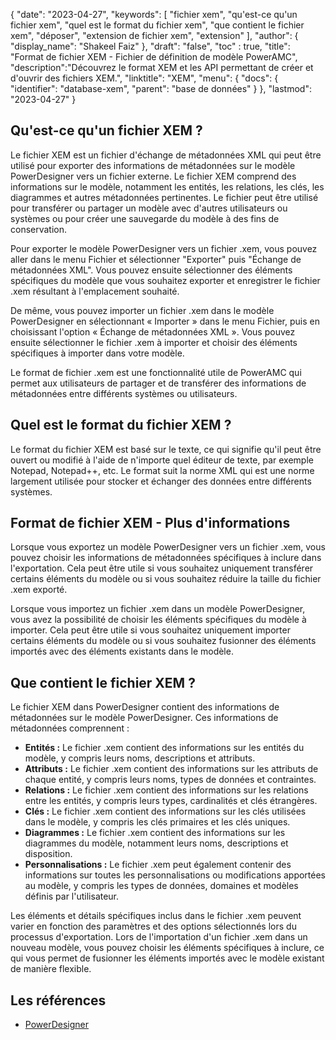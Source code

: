 {
"date": "2023-04-27",
  "keywords": [
"fichier xem",
"qu'est-ce qu'un fichier xem",
"quel est le format du fichier xem",
"que contient le fichier xem",
"déposer",
"extension de fichier xem",
"extension"
],
  "author": {
"display_name": "Shakeel Faiz"
},
"draft": "false",
"toc" : true,
"title": "Format de fichier XEM - Fichier de définition de modèle PowerAMC",
  "description":"Découvrez le format XEM et les API permettant de créer et d'ouvrir des fichiers XEM.",
"linktitle": "XEM",
  "menu": {
    "docs": {
      "identifier": "database-xem",
"parent": "base de données"
}
},
"lastmod": "2023-04-27"
}

## Qu'est-ce qu'un fichier XEM ?

Le fichier XEM est un fichier d'échange de métadonnées XML qui peut être utilisé pour exporter des informations de métadonnées sur le modèle PowerDesigner vers un fichier externe. Le fichier XEM comprend des informations sur le modèle, notamment les entités, les relations, les clés, les diagrammes et autres métadonnées pertinentes. Le fichier peut être utilisé pour transférer ou partager un modèle avec d'autres utilisateurs ou systèmes ou pour créer une sauvegarde du modèle à des fins de conservation.

Pour exporter le modèle PowerDesigner vers un fichier .xem, vous pouvez aller dans le menu Fichier et sélectionner "Exporter" puis "Échange de métadonnées XML". Vous pouvez ensuite sélectionner des éléments spécifiques du modèle que vous souhaitez exporter et enregistrer le fichier .xem résultant à l'emplacement souhaité.

De même, vous pouvez importer un fichier .xem dans le modèle PowerDesigner en sélectionnant « Importer » dans le menu Fichier, puis en choisissant l'option « Échange de métadonnées XML ». Vous pouvez ensuite sélectionner le fichier .xem à importer et choisir des éléments spécifiques à importer dans votre modèle.

Le format de fichier .xem est une fonctionnalité utile de PowerAMC qui permet aux utilisateurs de partager et de transférer des informations de métadonnées entre différents systèmes ou utilisateurs.

## Quel est le format du fichier XEM ?

Le format du fichier XEM est basé sur le texte, ce qui signifie qu'il peut être ouvert ou modifié à l'aide de n'importe quel éditeur de texte, par exemple Notepad, Notepad++, etc. Le format suit la norme XML qui est une norme largement utilisée pour stocker et échanger des données entre différents systèmes.

## Format de fichier XEM - Plus d'informations

Lorsque vous exportez un modèle PowerDesigner vers un fichier .xem, vous pouvez choisir les informations de métadonnées spécifiques à inclure dans l'exportation. Cela peut être utile si vous souhaitez uniquement transférer certains éléments du modèle ou si vous souhaitez réduire la taille du fichier .xem exporté.

Lorsque vous importez un fichier .xem dans un modèle PowerDesigner, vous avez la possibilité de choisir les éléments spécifiques du modèle à importer. Cela peut être utile si vous souhaitez uniquement importer certains éléments du modèle ou si vous souhaitez fusionner des éléments importés avec des éléments existants dans le modèle.

## Que contient le fichier XEM ?

Le fichier XEM dans PowerDesigner contient des informations de métadonnées sur le modèle PowerDesigner. Ces informations de métadonnées comprennent :

- **Entités :** Le fichier .xem contient des informations sur les entités du modèle, y compris leurs noms, descriptions et attributs.
- **Attributs :** Le fichier .xem contient des informations sur les attributs de chaque entité, y compris leurs noms, types de données et contraintes.
- **Relations :** Le fichier .xem contient des informations sur les relations entre les entités, y compris leurs types, cardinalités et clés étrangères.
- **Clés :** Le fichier .xem contient des informations sur les clés utilisées dans le modèle, y compris les clés primaires et les clés uniques.
- **Diagrammes :** Le fichier .xem contient des informations sur les diagrammes du modèle, notamment leurs noms, descriptions et disposition.
- **Personnalisations :** Le fichier .xem peut également contenir des informations sur toutes les personnalisations ou modifications apportées au modèle, y compris les types de données, domaines et modèles définis par l'utilisateur.

Les éléments et détails spécifiques inclus dans le fichier .xem peuvent varier en fonction des paramètres et des options sélectionnés lors du processus d'exportation. Lors de l'importation d'un fichier .xem dans un nouveau modèle, vous pouvez choisir les éléments spécifiques à inclure, ce qui vous permet de fusionner les éléments importés avec le modèle existant de manière flexible.

## Les références
* [PowerDesigner](https://en.wikipedia.org/wiki/PowerDesigner)

